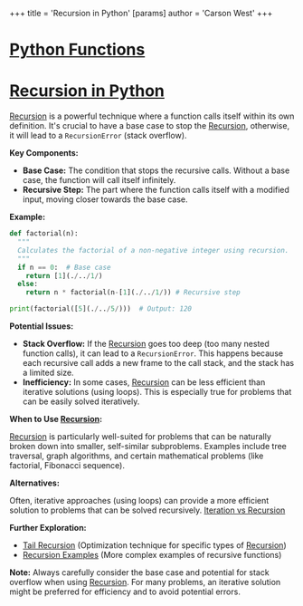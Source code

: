 +++
 title = 'Recursion in Python'
[params]
	author = 'Carson West'
+++
# [Python Functions](./../python-functions/)
# [Recursion in Python](./../recursion-in-python/) 
[Recursion](./../recursion/) is a powerful technique where a function calls itself within its own definition.  It's crucial to have a base case to stop the [Recursion](./../recursion/), otherwise, it will lead to a `RecursionError` (stack overflow).

**Key Components:**

* **Base Case:** The condition that stops the recursive calls.  Without a base case, the function will call itself infinitely.
* **Recursive Step:** The part where the function calls itself with a modified input, moving closer towards the base case.


**Example:**

```python
def factorial(n):
  """
  Calculates the factorial of a non-negative integer using recursion.
  """
  if n == 0:  # Base case
    return [1](./../1/)
  else:
    return n * factorial(n-[1](./../1/)) # Recursive step

print(factorial([5](./../5/)))  # Output: 120
```

**Potential Issues:**

* **Stack Overflow:**  If the [Recursion](./../recursion/) goes too deep (too many nested function calls), it can lead to a `RecursionError`. This happens because each recursive call adds a new frame to the call stack, and the stack has a limited size.
* **Inefficiency:** In some cases, [Recursion](./../recursion/) can be less efficient than iterative solutions (using loops).  This is especially true for problems that can be easily solved iteratively.

**When to Use [Recursion](./../recursion/):**

[Recursion](./../recursion/) is particularly well-suited for problems that can be naturally broken down into smaller, self-similar subproblems. Examples include tree traversal, graph algorithms, and certain mathematical problems (like factorial, Fibonacci sequence).

**Alternatives:**

Often, iterative approaches (using loops) can provide a more efficient solution to problems that can be solved recursively.  [Iteration vs Recursion](./../iteration-vs-recursion/)


**Further Exploration:**

* [Tail Recursion](./../tail-recursion/) (Optimization technique for specific types of [Recursion](./../recursion/))
* [Recursion Examples](./../recursion-examples/) (More complex examples of recursive functions)

**Note:**  Always carefully consider the base case and potential for stack overflow when using [Recursion](./../recursion/).  For many problems, an iterative solution might be preferred for efficiency and to avoid potential errors.
